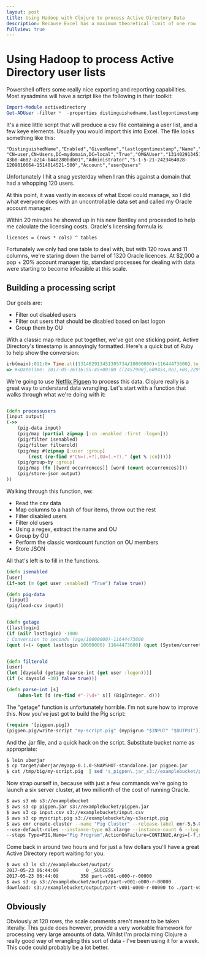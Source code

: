 ```yaml
---
layout: post
title: Using Hadoop with Clojure to process Active Directory Data
description: Because Excel has a maximum theoretical limit of one row
fullview: true
---
```


# Using Hadoop to process Active Directory user lists

Powershell offers some really nice exporting and reporting capabilities. Most sysadmins will have a script like the following in their toolkit:

``` powershell
Import-Module activedirectory
Get-ADUser -filter *  -properties distinguishedname,lastlogontimestamp | export-csv -path .\Downloads\userlist.csv
```
It's a nice little script that will produce a csv file containing a user list, and a few keye elements. Usually you would import this into Excel. The file looks something like this:
```
"DistinguishedName","Enabled","GivenName","lastlogontimestamp","Name","ObjectClass","ObjectGUID","SamAccountName","SID","Surname","UserPrincipalName"
"CN=user,CN=Users,DC=mydomain,DC=local","True","OMGAUser","131402913451305734","Administrator","user","33df0732-43b8-4682-a214-b44d280bdb01","Administrator","S-1-5-21-2423464028-1209010664-1514014521-500","Account","user@users"
```

Unfortunately I hit a snag yesterday when I ran this against a domain that had a whopping 120 users.

At this point, it was vastly in excess of what Excel could manage, so I did what everyone does with an uncontrollable data set and called my Oracle account manager.

Within 20 minutes he showed up in his new Bentley and proceeded to help me calculate the licensing costs. Oracle's licensing formula is:

    licences = (rows * cols) ^ tables
Fortunately we only had one table to deal with, but with 120 rows and 11 columns, we're staring down the barrel of 1320 Oracle licences. At $2,000 a pop + 20% account manager tip, standard processes for dealing with data were starting to become infeasible at this scale.

## Building a processing script

Our goals are:

- Filter out disabled users
- Filter out users that should be disabled based on last logon
- Group them by OU

With a classic map reduce put together, we've got one sticking point. Active Directory's timestamp is annoyingly formatted. Here's a quick but of Ruby to help show the conversion:

``` ruby
irb(main):011:0> Time.at((131402913451305734/10000000)-11644473600).to_datetime
=> #<DateTime: 2017-05-26T16:55:45+00:00 ((2457900j,60945s,0n),+0s,2299161j)>
```

We're going to use [Netflix Pigpen](https://github.com/Netflix/PigPen/) to process this data. Clojure really is a great way to understand data wrangling. Let's start with a function that walks through what we're doing with it:

``` clojure

(defn processusers
[input output]
(->>
    (pig-data input)
    (pig/map (partial zipmap [:cn :enabled :first :logon]))
    (pig/filter isenabled)
    (pig/filter filterold)
    (pig/map #(zipmap [:user :group]
        (rest (re-find #"CN=(.+?),OU=(.+?)," (get % :cn)))))
    (pig/group-by :group)
    (pig/map (fn [[word occurrences]] [word (count occurrences)]))
    (pig/store-json output)
))
```
Walking through this function, we:
- Read the csv data
- Map columns to a hash of four items, throw out the rest
- Filter disabled users 
- Filter old users
- Using a regex, extract the name and OU
- Group by OU
- Perform the classic wordcount function on OU members
- Store JSON

All that's left is to fill in the functions.

``` clojure
(defn isenabled
[user]
(if-not (= (get user :enabled) "True") false true))

(defn pig-data
 [input]
(pig/load-csv input))


(defn getage
([lastlogin]
(if (nil? lastlogin) -1000
; Conversion to seconds (age/10000000)-11644473600
(quot (-(- (quot lastlogin 10000000) 11644473600) (quot (System/currentTimeMillis) 1000)) 86400))))


(defn filterold
[user]
(let [daysold (getage (parse-int (get user :logon)))]
(if (< daysold -30) false true)))

(defn parse-int [s]
    (when-let [d (re-find #"-?\d+" s)] (BigInteger. d)))
```

The "getage" function is unfortunately horrible. I'm not sure how to improve this. Now you've just got to build the Pig script:

``` clojure
(require '[pigpen.pig])
(pigpen.pig/write-script "my-script.pig" (mypigrun "$INPUT" "$OUTPUT"))
```

And the .jar file, and a quick hack on the script. Substitute bucket name as appropriate:

``` bash
$ lein uberjar
$ cp target/uberjar/myapp-0.1.0-SNAPSHOT-standalone.jar pigpen.jar
$ cat /tmp/big/my-script.pig  | sed 's_pigpen\.jar_s3://examplebucket/pigpen.jar_' > my-s3script.pig
```

Now strap ourself in, because with just a few commands we're going to launch a six server cluster, at two millionth of the cost of running Oracle.

``` bash
$ aws s3 mb s3://examplebucket
$ aws s3 cp pigpen.jar s3://examplebucket/pigpen.jar
$ aws s3 cp input.csv s3://examplebucket/input.csv
$ aws s3 cp myscript.pig s3://examplebucket/my-s3script.pig
$ aws emr create-cluster --name "Pig Cluster" --release-label emr-5.5.0 --applications Name=Pig \
--use-default-roles --instance-type m3.xlarge --instance-count 6 --log-uri s3://examplebucket --auto-terminate \
--steps Type=PIG,Name="Pig Program",ActionOnFailure=CONTINUE,Args=[-f,s3://examplebucket/my-s3script.pig,-p,INPUT=s3://examplebucket
```

Come back in around two hours and for just a few dollars you'll have a great Active Directory report waiting for you:

``` bash
$ aws s3 ls s3://examplebucket/output/
2017-05-23 06:44:09          0 _SUCCESS
2017-05-23 06:44:09        358 part-v001-o000-r-00000
$ aws s3 cp s3://examplebucket/output/part-v001-o000-r-00000 .
download: s3://examplebucket/output/part-v001-o000-r-00000 to ./part-v001-o000-r-00000
```

## Obviously

Obviously at 120 rows, the scale comments aren't meant to be taken literally. This guide does however, provide a very workable framework for processing very large amounts of data.
Whilst I'm proclaiming Clojure a really good way of wrangling this sort of data - I've been using it for a week. This code could probably be a lot better.
